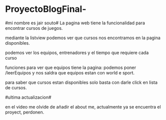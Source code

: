 # ProyectoBlogFinal-
#mi nombre es jair souto#
La pagina web tiene la funcionalidad para encontrar cursos de juegos.

mediante la listview podemos ver que cursos nos encontramos en la pagina disponibles.

podemos ver los equipos, entrenadores y el tiempo que requiere cada curso


funciones para ver que equipos tiene la pagina: podemos poner /leerEquipos y nos saldra que equipos estan con world e sport.

para saber que cursos estan disponibles solo basta con darle click en lista de cursos.


#ultima actualizacion#

en el video me olvide de añadir el about me, actualmente ya se encuentra el proyect, perdonen.




